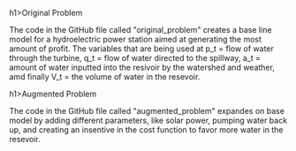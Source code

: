 h1>Original Problem</h1>

The code in the GitHub file called "original_problem" creates a base line model for a hydroelectric power station aimed at generating the most amount of profit. The variables that are being used at p_t = flow of water through the turbine, q_t = flow of water directed to the spillway, a_t = amount of water inputted into the resivoir by the watershed and weather, amd finally V_t = the volume of water in the resevoir.

h1>Augmented Problem</h1>

The code in the GitHub file called "augmented_problem" expandes on base model by adding different parameters, like solar power, pumping water back up, and creating an insentive in the cost function to favor more water in the resevoir. 
